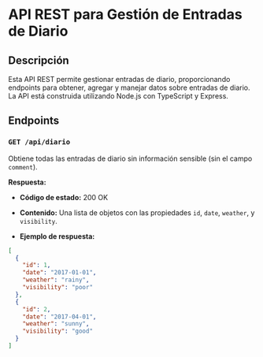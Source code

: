 # API REST para Gestión de Entradas de Diario
## Descripción
Esta API REST permite gestionar entradas de diario, proporcionando endpoints para obtener, agregar y manejar datos sobre entradas de diario. La API está construida utilizando Node.js con TypeScript y Express.

## Endpoints

### `GET /api/diario`

Obtiene todas las entradas de diario sin información sensible (sin el campo `comment`).

**Respuesta:**
- **Código de estado:** 200 OK
- **Contenido:** Una lista de objetos con las propiedades `id`, `date`, `weather`, y `visibility`.

- **Ejemplo de respuesta:**

```json
[
  {
    "id": 1,
    "date": "2017-01-01",
    "weather": "rainy",
    "visibility": "poor"
  },
  {
    "id": 2,
    "date": "2017-04-01",
    "weather": "sunny",
    "visibility": "good"
  }
]
